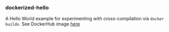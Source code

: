 ### dockerized-hello

A Hello World example for experimenting with cross-compilation via `docker buildx`. See DockerHub image [here](https://hub.docker.com/r/stephenjlovell/dockerized-hello/tags)